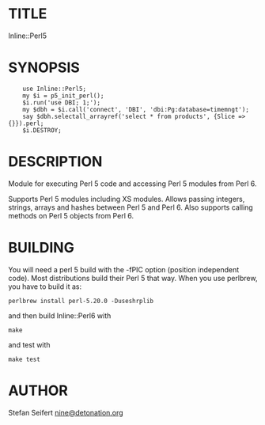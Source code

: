 # TITLE

Inline::Perl5


# SYNOPSIS

```
    use Inline::Perl5;
    my $i = p5_init_perl();
    $i.run('use DBI; 1;');
    my $dbh = $i.call('connect', 'DBI', 'dbi:Pg:database=timemngt');
    say $dbh.selectall_arrayref('select * from products', {Slice => {}}).perl;
    $i.DESTROY;
```

# DESCRIPTION

Module for executing Perl 5 code and accessing Perl 5 modules from Perl 6.

Supports Perl 5 modules including XS modules. Allows passing integers,
strings, arrays and hashes between Perl 5 and Perl 6. Also supports calling
methods on Perl 5 objects from Perl 6.

# BUILDING

You will need a perl 5 build with the -fPIC option (position independent
code). Most distributions build their Perl 5 that way. When you use perlbrew,
you have to build it as:

    perlbrew install perl-5.20.0 -Duseshrplib

and then build Inline::Perl6 with

    make

and test with

    make test


# AUTHOR

Stefan Seifert <nine@detonation.org>
